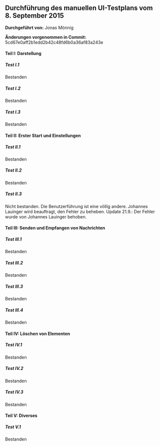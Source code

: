 
## Durchführung des manuellen UI-Testplans vom 8. September 2015

**Durchgeführt von:** Jonas Mönnig

**Änderungen vorgenommen in Commit:** 5cd67e0aff2b1edd2b42c48fd6b0a36af83a243e

#### Teil I: Darstellung

##### Test I.1

Bestanden

##### Test I.2

Bestanden

##### Test I.3

Bestanden

#### Teil II: Erster Start und Einstellungen

##### Test II.1

Bestanden

##### Test II.2

Bestanden

##### Test II.3

Nicht bestanden. Die Benutzerführung ist eine völlig andere. Johannes Lauinger wird beauftragt, den Fehler zu beheben. Update 21.9.: Der Fehler wurde von Johannes Lauinger behoben.

#### Teil III: Senden und Empfangen von Nachrichten

##### Test III.1

Bestanden

##### Test III.2

Bestanden

##### Test III.3

Bestanden

##### Test III.4

Bestanden

#### Teil IV: Löschen von Elementen

##### Test IV.1

Bestanden

##### Test IV.2

Bestanden

##### Test IV.3

Bestanden

#### Teil V: Diverses

##### Test V.1

Bestanden
